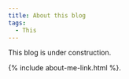 ```yaml
---
title: About this blog
tags:
  - This
---
```

This blog is under construction.

{% include about-me-link.html %}.
